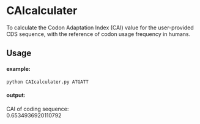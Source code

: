 # CAIcalculater
To calculate the Codon Adaptation Index (CAI) value for the user-provided CDS sequence, with the reference of codon usage frequency in humans.

## Usage
#### example:
`python CAIcalculater.py ATGATT`

#### output:
CAI of coding sequence:  
0.6534936920110792


